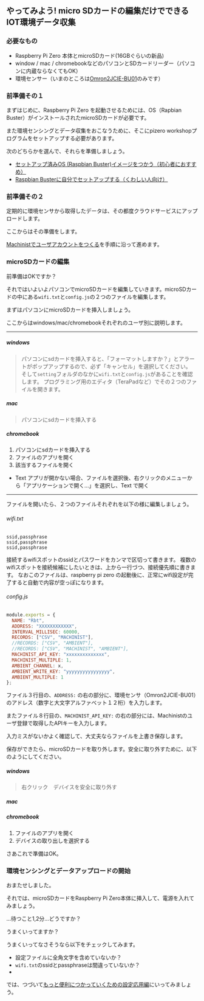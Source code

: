 ## やってみよう! micro SDカードの編集だけでできる IOT環境データ収集

### 必要なもの

- Raspberry Pi Zero 本体とmicroSDカード(16GBぐらいの新品)
- window / mac / chromebookなどのパソコンとSDカードリーダー（パソコンに内蔵ならなくてもOK）
- 環境センサー（いまのところは[Omron2JCIE-BU01](https://www.omron.co.jp/ecb/product-info/sensor/iot-sensor/environmental-sensor)のみです）

### 前準備その１

まずはじめに、Raspberry Pi Zero を起動させるためには、OS（Rapbian Buster）がインストールされたmicroSDカードが必要です。

また環境センシングとデータ収集をおこなうために、そこにpizero workshopプログラムをセットアップする必要があります。

次のどちらかを選んで、それらを準備しましょう。

- [セットアップ済みOS (Raspbian Buster)イメージをつかう（初心者におすすめ）]()
- [Raspbian Busterに自分でセットアップする（くわしい人向け）]()


### 前準備その２
定期的に環境センサから取得したデータは、その都度クラウドサービスにアップロードします。

ここからはその準備をします。

[Machinistでユーザアカウントをつくる]()を手順に沿って進めます。

<!--[Machinistでユーザアカウントをつくる]()か、[Ambientでユーザアカウントをつくる]()のどちらかを選び（両方でもよい）手順に沿って進めます。
-->


### microSDカードの編集

前準備はOKですか？

それではいよいよパソコンでmicroSDカードを編集していきます。microSDカードの中にある`wifi.txt`と`config.js`の２つのファイルを編集します。

まずはパソコンにmicroSDカードを挿入しましょう。

ここからはwindows/mac/chromebookそれぞれのユーザ別に説明します。

---

##### windows
>パソコンにsdカードを挿入すると、「フォーマットしますか？」とアラートがポップアップするので、必ず「キャンセル」を選択してください。
そして`setting`フォルダのなかに`wifi.txt`と`config.js`があることを確認します。
プログラミング用のエディタ（TeraPadなど）でその２つのファイルを開きます。

##### mac
>パソコンにsdカードを挿入する

##### chromebook

1. パソコンにsdカードを挿入する
2. ファイルのアプリを開く
3. 該当するファイルを開く
  - Text アプリが開かない場合、ファイルを選択後、右クリックのメニューから「アプリケーションで開く…」を選択し、Text で開く

---

ファイルを開いたら、２つのファイルそれぞれを以下の様に編集しましょう。

###### wifi.txt
```
ssid,passphrase
ssid,passphrase
ssid,passphrase
```
接続するwifiスポットのssidとパスワードをカンマで区切って書きます。
複数のwifiスポットを接続候補にしたいときは、上から一行づつ、接続優先順に書きます。
なおこのファイルは、raspberry pi zero の起動後に、正常にwifi設定が完了すると自動で内容が空っぽになります。

###### config.js
```js
module.exports = {
  NAME: "Rbt",
  ADDRESS: "XXXXXXXXXXXX",
  INTERVAL_MILLISEC: 60000,
  RECORDS: ["CSV", "MACHINIST"],
  //RECORDS: ["CSV", "AMBIENT"],
  //RECORDS: ["CSV", "MACHINIST", "AMBIENT"],
  MACHINIST_API_KEY: "xxxxxxxxxxxxxx",
  MACHINIST_MULTIPLE: 1,
  AMBIENT_CHANNEL: x,
  AMBIENT_WRITE_KEY: "yyyyyyyyyyyyyyyy",
  AMBIENT_MULTIPLE: 1
};
```
ファイル３行目の、`ADDRESS:` の右の部分に、環境センサ（Omron2JCIE-BU01）のアドレス（数字と大文字アルファベット１２桁）を入力します。

またファイル８行目の、`MACHINIST_API_KEY:` の右の部分には、Machinistのユーザ登録で取得したAPIキーを入力します。

入力ミスがないかよく確認して、大丈夫ならファイルを上書き保存します。

保存ができたら、microSDカードを取り外します。安全に取り外すために、以下のようにしてください。

##### windows
>右クリック　デバイスを安全に取り外す

##### mac
>

##### chromebook

1. ファイルのアプリを開く
2. デバイスの取り出しを選択する 

さあこれで準備はOK。

### 環境センシングとデータアップロードの開始

おまたせしました。

それでは、microSDカードをRaspberry Pi Zero本体に挿入して、電源を入れてみましょう。

…待つこと1,2分…どうですか？

うまくいってますか？

うまくいってなさそうなら以下をチェックしてみます。
- 設定ファイルに全角文字を含めていないか？
- `wifi.txt`のssidとpassphraseは間違っていないか？
-

<!--どうでしょう、けっこう簡単にできたでしょう？

しばらくグラフをみていてなにか気づくことはないでしょうか？
-->

では、つづいて[もっと便利につかっていくための設定応用編](Workshop2ndPage.md)にいってみましょう。
